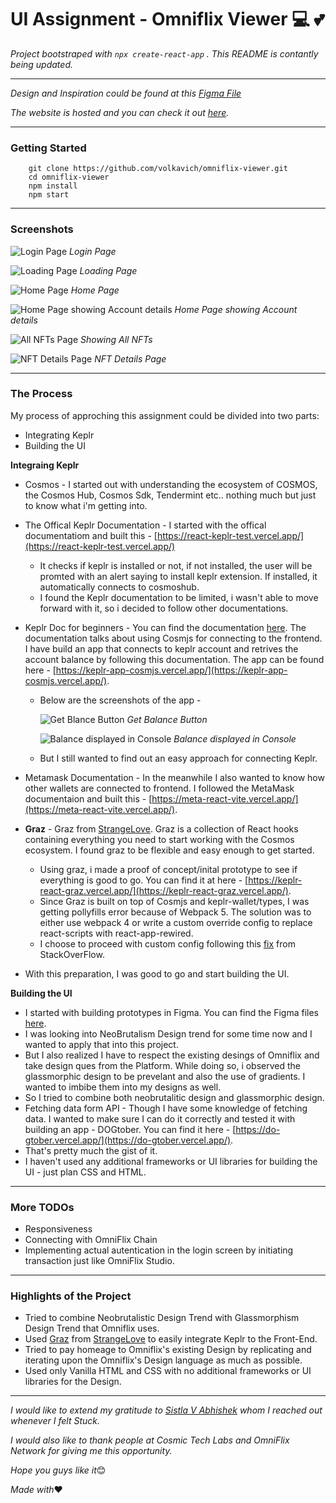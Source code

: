 # UI Assignment - Omniflix Viewer 💻 💕
*Project bootstraped with  ` npx create-react-app ` .* 
*This README is contantly being updated.*

----

*Design and Inspiration could be found at this [Figma File](https://www.figma.com/file/BGQ2m8ejE82oDgcteoeF5m/OminFlix-NFT-viewer?type=design&node-id=0%3A1&t=vhQvsRjSgJUtnY2E-1)*

*The website is hosted and you can check it out [here](https://omniflix-viewer.vercel.app/).*

---- 

### Getting Started
```
    git clone https://github.com/volkavich/omniflix-viewer.git
    cd omniflix-viewer
    npm install
    npm start
```

---

### Screenshots
![Login Page](https://raw.githubusercontent.com/volkavich/omniflix-viewer-screenshots/main/Screenshot%202023-06-08%20191141.png)
*Login Page*

![Loading Page](https://raw.githubusercontent.com/volkavich/omniflix-viewer-screenshots/main/Screenshot%202023-06-08%20191159.png)
*Loading Page*

![Home Page](https://raw.githubusercontent.com/volkavich/omniflix-viewer-screenshots/main/Screenshot%202023-06-08%20191231.png)
*Home Page*

![Home Page showing Account details](https://raw.githubusercontent.com/volkavich/omniflix-viewer-screenshots/main/Screenshot%202023-06-08%20191302.png)
*Home Page showing Account details*

![All NFTs Page](https://raw.githubusercontent.com/volkavich/omniflix-viewer-screenshots/main/Screenshot%202023-06-08%20191328.png)
*Showing All NFTs*

![NFT Details Page](https://raw.githubusercontent.com/volkavich/omniflix-viewer-screenshots/main/Screenshot%202023-06-08%20191406.png)
*NFT Details Page*

---

### The Process
 
My process of approching this assignment could be divided into two parts:
*  Integrating Keplr
*  Building the UI

**Integraing Keplr**
* Cosmos - I started out with understanding the ecosystem of COSMOS, the Cosmos Hub, Cosmos Sdk, Tendermint etc.. nothing much but just to know what i'm getting into.
* The Offical Keplr Documentation - I started with the offical documentatiom and built this - [https://react-keplr-test.vercel.app/](https://react-keplr-test.vercel.app/) 
  * It checks if keplr is installed or not, if not installed, the user will be promted with an alert saying to install keplr extension. If installed, it automatically connects to cosmoshub.
  * I found the Keplr documentation to be limited, i wasn't able to move forward with it, so i decided to follow other documentations.
* Keplr Doc for beginners - You can find the documentation [here](https://blockwavelabs.gitbook.io/keplr-doc-for-beginner/). The documentation talks about using Cosmjs for connecting to the frontend. I have build an app that connects to keplr account and retrives the account balance by following this documentation. The app can be found here - [https://keplr-app-cosmjs.vercel.app/](https://keplr-app-cosmjs.vercel.app/).
  * Below are the screenshots of the app -

    ![Get Blance Button](https://raw.githubusercontent.com/volkavich/omniflix-viewer-screenshots/main/Screenshot%202023-06-10%20012701.png)
    *Get Balance Button*

    ![Balance displayed in Console](https://raw.githubusercontent.com/volkavich/omniflix-viewer-screenshots/main/Screenshot%202023-06-10%20012726.png)
    *Balance displayed in Console*
  * But I still wanted to find out an easy approach for connecting Keplr.

* Metamask Documentation - In the meanwhile I also wanted to know how other wallets are connected to frontend. I followed the MetaMask documentaion and built this - [https://meta-react-vite.vercel.app/](https://meta-react-vite.vercel.app/).

* **Graz** - Graz from [StrangeLove](https://strange.love/). Graz is a collection of React hooks containing everything you need to start working with the Cosmos ecosystem. I found graz to be flexible and easy enough to get started. 
  * Using graz, i made a proof of concept/inital prototype to see if everything is good to go. You can find it at here - [https://keplr-react-graz.vercel.app/](https://keplr-react-graz.vercel.app/).
  * Since Graz is built on top of Cosmjs and keplr-wallet/types, I was getting pollyfills error because of Webpack 5. The solution was to either use webpack 4 or write a custom override config to replace react-scripts with react-app-rewired.
  * I choose to proceed with custom config following this [fix](https://stackoverflow.com/questions/64557638/how-to-polyfill-node-core-modules-in-webpack-5) from StackOverFlow.
* With this preparation, I was good to go and start building the UI.

**Building the UI**
* I started with building prototypes in Figma. You can find the Figma files [here](https://www.figma.com/file/BGQ2m8ejE82oDgcteoeF5m/OminFlix-NFT-viewer?type=design&node-id=0%3A1&t=vhQvsRjSgJUtnY2E-1).
* I was looking into NeoBrutalism Design trend for some time now and I wanted to apply that into this project.
* But I also realized I have to respect the existing desings of Omniflix and take design ques from the Platform. While doing so, i observed the glassmorphic design to be prevelant and also the use of gradients. I wanted to imbibe them into my designs as well.
* So I tried to combine both neobrutalitic design and glassmorphic design.
* Fetching data form API - Though I have some knowledge of fetching data. I wanted to make sure I can do it correctly and tested it with building an app - DOGtober. You can find it here - [https://do-gtober.vercel.app/](https://do-gtober.vercel.app/).
* That's pretty much the gist of it.
* I haven't used any additional frameworks or UI libraries for building the UI - just plan CSS and HTML.


---

### More TODOs

* Responsiveness
* Connecting with OmniFlix Chain
* Implementing actual autentication in the login screen by initiating transaction just like OmniFlix Studio. 

---

### Highlights of the Project
    
* Tried to combine Neobrutalistic Design Trend with Glassmorphism Design Trend that Omniflix uses.
* Used [Graz](https://graz.strange.love/docs/) from [StrangeLove](https://strange.love/) to easily integrate Keplr to the Front-End.
* Tried to pay homeage to Omniflix's existing Design by replicating and iterating upon the Omniflix's Design language as much as possible.
* Used only Vanilla HTML and CSS with no additional frameworks or UI libraries for the Design.

---

*I would like to extend my gratitude to [Sistla V Abhishek](https://github.com/svabhishek) whom I reached out whenever I felt Stuck.*

*I would also like to thank people at Cosmic Tech Labs and OmniFlix Network for giving me this opportunity.*

*Hope you guys like it*😊

*Made with*❤️